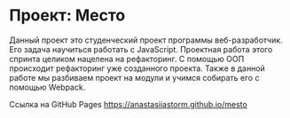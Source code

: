 # Проект: Место

Данный проект это студенческий проект программы веб-разработчик.
Его задача научиться работать с JavaScript.
Проектная работа этого спринта целиком нацелена на рефакторинг.
С помощью ООП происходит рефакторинг уже созданного проекта.
Также в данной работе мы разбиваем проект на модули и учимся собирать его с помощью Webpack.

Ссылка на GitHub Pages
https://anastasiiastorm.github.io/mesto
